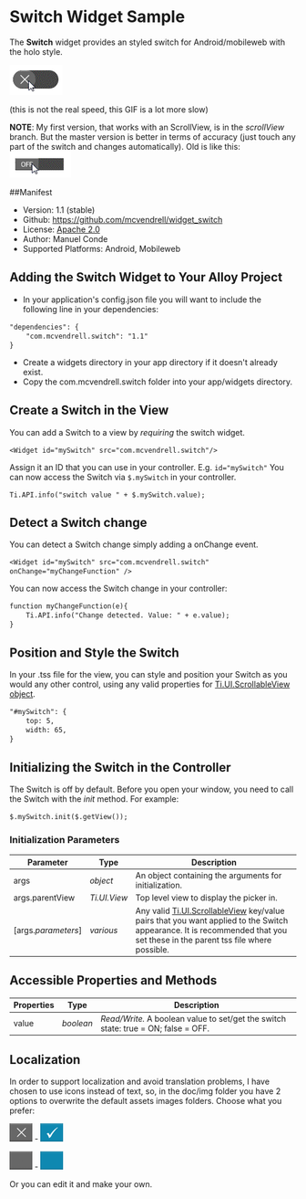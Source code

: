 # Switch Widget Sample

The **Switch** widget provides an styled switch for Android/mobileweb with the holo style.

![Animation example](com.mcvendrell.switch/docs/img/switch.gif)

(this is not the real speed, this GIF is a lot more slow)

**NOTE**: My first version, that works with an ScrollView, is in the *scrollView* branch. But the master version is better in terms of accuracy (just touch any part of the switch and changes automatically). Old is like this:
![Old Animation example](com.mcvendrell.switch/docs/img/switchOld.gif)

##Manifest
* Version: 1.1 (stable)
* Github: https://github.com/mcvendrell/widget_switch
* License: [Apache 2.0](http://www.apache.org/licenses/LICENSE-2.0.html)
* Author: Manuel Conde
* Supported Platforms: Android, Mobileweb

## Adding the Switch Widget to Your Alloy Project

* In your application's config.json file you will want to include the following line in your dependencies:

```
"dependencies": {
    "com.mcvendrell.switch": "1.1"
}
```

*  Create a widgets directory in your app directory if it doesn't already exist.
*  Copy the com.mcvendrell.switch folder into your app/widgets directory. 

## Create a Switch in the View
You can add a Switch to a view by *requiring* the switch widget. 

	<Widget id="mySwitch" src="com.mcvendrell.switch"/>

Assign it an ID that you can use in your controller. E.g. `id="mySwitch"` You can now access the Switch via `$.mySwitch` in your controller.

```
Ti.API.info("switch value " + $.mySwitch.value);
```

## Detect a Switch change
You can detect a Switch change simply adding a onChange event. 

	<Widget id="mySwitch" src="com.mcvendrell.switch" onChange="myChangeFunction" />

You can now access the Switch change in your controller:

```
function myChangeFunction(e){
    Ti.API.info("Change detected. Value: " + e.value);
}
```

## Position and Style the Switch
In your .tss file for the view, you can style and position your Switch as you would any other control, using any valid properties for [Ti.UI.ScrollableView object](http://docs.appcelerator.com/titanium/latest/#!/api/Titanium.UI.ScrollableView).

```
"#mySwitch": {
    top: 5, 
    width: 65, 
}
```

## Initializing the Switch in the Controller

The Switch is off by default. Before you open your window, you need to call the Switch with the *init* method. For example:

```
$.mySwitch.init($.getView());
```
### Initialization Parameters

| Parameter | Type | Description |
| --------- | ---- | ----------- |
| args | *object* | An object containing the arguments for initialization. |
| args.parentView | *Ti.UI.View* | Top level view to display the picker in. |
| [args.*parameters*] | *various* | Any valid [Ti.UI.ScrollableView](http://docs.appcelerator.com/titanium/latest/#!/api/Titanium.UI.ScrollableView) key/value pairs that you want applied to the Switch appearance. It is recommended that you set these in the parent tss file where possible. |

## Accessible Properties and Methods
| Properties | Type | Description |
| ---------- | ---- | ----------- |
| value | *boolean* | *Read/Write.* A boolean value to set/get the switch state: true = ON; false = OFF. |

## Localization
In order to support localization and avoid translation problems, I have chosen to use icons instead of text, so, in the doc/img folder you have 2 options to overwrite the default assets images folders. Choose what you prefer:

![My choice](com.mcvendrell.switch/docs/img/off.png) - ![](com.mcvendrell.switch/docs/img/on.png)

![Option 2](com.mcvendrell.switch/docs/img/off_plain.png) - ![](com.mcvendrell.switch/docs/img/on_plain.png)

Or you can edit it and make your own.
